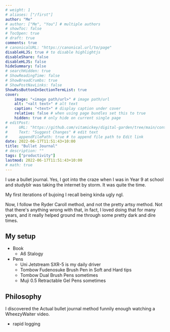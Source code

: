 ```yaml
---
# weight: 1
# aliases: ["/first"]
author: "Me"
# author: ["Me", "You"] # multiple authors
# showToc: false
# TocOpen: true
# draft: true
comments: true
# canonicalURL: "https://canonical.url/to/page"
disableHLJS: true # to disable highlightjs
disableShare: false
disableHLJS: false
hideSummary: false
# searchHidden: true
# ShowReadingTime: false
# ShowBreadCrumbs: true
# ShowPostNavLinks: false
ShowRssButtonInSectionTermList: true
cover:
    image: "<image path/url>" # image path/url
    alt: "<alt text>" # alt text
    caption: "<text>" # display caption under cover
    relative: false # when using page bundles set this to true
    hidden: true # only hide on current single page
# editPost:
#     URL: "https://github.com/vitamickey/digital-garden/tree/main/content"
#     Text: "Suggest Changes" # edit text
#     appendFilePath: true # to append file path to Edit link
date: 2022-06-17T11:51:43+10:00
title: "Bullet Journal"
# description: ""
tags: ["productivity"]
lastmod: 2022-06-17T11:51:43+10:00
# math: true
---
```


I use a bullet journal. Yes, I got into the craze when I was in Year 9 at school and studyblr was taking the internet by storm. It was quite the time.

My first iterations of bujoing I recall being kinda ugly ngl.

Now, I follow the Ryder Caroll method, and not the pretty artsy method. Not that there's anything wrong with that, in fact, I loved doing that for many years, and it really helped ground me through some pretty dark and dire times.

## My setup

- Book
  - A6 Stalogy
- Pens
  - Uni Jetstream SXR-5 is my daily driver
  - Tombow Fudenosuke Brush Pen in Soft and Hard tips
  - Tombow Dual Brush Pens sometimes
  - Muji 0.5 Retractable Gel Pens sometimes

## Philosophy

I discovered the Actual bullet journal method funnily enough watching a WheezyWaiter video.

- rapid logging

